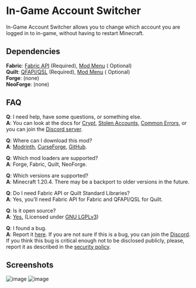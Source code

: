 # In-Game Account Switcher

In-Game Account Switcher allows you to change which account you are logged in to in-game,
without having to restart Minecraft.

## Dependencies

**Fabric**: [Fabric API](https://modrinth.com/mod/fabric-api) (Required), [Mod Menu](https://modrinth.com/mod/modmenu) (
Optional)  
**Quilt**: [QFAPI/QSL](https://modrinth.com/mod/qsl) (Required), [Mod Menu](https://modrinth.com/mod/modmenu) (
Optional)  
**Forge**: (none)  
**NeoForge**: (none)

## FAQ

**Q**: I need help, have some questions, or something else.  
**A**: You can look at the docs for [Crypt](docs/CRYPT.md), [Stolen Accounts](/docs/STOLEN.md),
[Common Errors](docs/ERRORS.md), or you can join the [Discord server](https://discord.gg/TpU2nEkSPk).

**Q**: Where can I download this mod?  
**A**: [Modrinth](https://modrinth.com/mod/in-game-account-switcher), [CurseForge](https://www.curseforge.com/minecraft/mc-mods/in-game-account-switcher), [GitHub](https://github.com/The-Fireplace-Minecraft-Mods/In-Game-Account-Switcher).

**Q**: Which mod loaders are supported?  
**A**: Forge, Fabric, Quilt, NeoForge.

**Q**: Which versions are supported?  
**A**: Minecraft 1.20.4. There may be a backport to older versions in the future.

**Q**: Do I need Fabric API or Quilt Standard Libraries?  
**A**: Yes, you'll need Fabric API for Fabric and QFAPI/QSL for Quilt.

**Q**: Is it open source?  
**A**: [Yes.](https://github.com/The-Fireplace-Minecraft-Mods/In-Game-Account-Switcher) (Licensed
under [GNU LGPLv3](https://github.com/The-Fireplace-Minecraft-Mods/In-Game-Account-Switcher/blob/main/LICENSE))

**Q**: I found a bug.  
**A**: Report it [here](https://github.com/The-Fireplace-Minecraft-Mods/In-Game-Account-Switcher/issues). If you are
not sure if this is a bug, you can join the [Discord](https://discord.gg/TpU2nEkSPk). If you think this bug is
critical enough not to be disclosed publicly, please, report it as described in the [security policy](SECURITY.md).

## Screenshots

![image](https://i.imgur.com/DX06VoG.png)
![image](https://i.imgur.com/5hiQ6Om.png)
